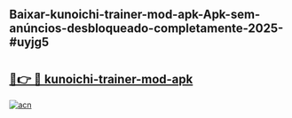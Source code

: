 ## Baixar-kunoichi-trainer-mod-apk-Apk-sem-anúncios-desbloqueado-completamente-2025-#uyjg5

# <h2><a href="https://ainizakaria.my?title=kunoichi-trainer-mod-apk&ref=20M">🔗👉 🔴 kunoichi-trainer-mod-apk</a></h2>

[![acn](https://github.com/user-attachments/assets/0f9c940e-d8b0-45ae-aac7-cd30a18b3e1c)](https://ainizakaria.my?title=kunoichi-trainer-mod-apk&ref=20M)

